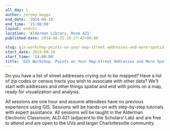 ```yaml
---
all_day: 1
author: jeremy-boggs
end_date: '2014-09-18'
end_time: '15:00:00'
layout: events
location: 'Alderman Library, Room 421'
published-date: 2014-08-25 10:27:42+00:00

slug: gis-workshop-points-on-your-map-street-addresses-and-more-spatial-things
start_date: 2014-09-18
start_time: '14:00:00'
title: 'GIS Workshop: Points on Your Map—Street Addresses and More Spatial Things'
---
```


Do you have a list of street addresses crying out to be mapped? Have a list of zip codes or census tracts you wish to associate with other data? We’ll start with addresses and other things spatial and end with points on a map, ready for visualization and analysis.

All sessions are one hour and assume attendees have no previous experience using GIS. Sessions will be hands-on with step-by-step tutorials with expert assistance. All sessions will be taught in the Alderman Electronic Classroom, ALD 421 (adjacent to the Scholars’ Lab) and are free to attend and are open to the UVa and larger Charlottesville community.

